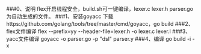 ###0、说明
flex开启线程安全，build.sh可一键编译，lexer.c lexer.h parser.go为自动生成的文件。
###1、安装goyacc
下载https://github.com/golang/tools/tree/master/cmd/goyacc，go build
###2、flex文件编译
flex --prefix=yy --header-file=lexer.h -o lexer.c lexer.l
###3、yacc文件编译
goyacc -o parser.go -p "dsl" parser.y
###4、编译
go build -i -x